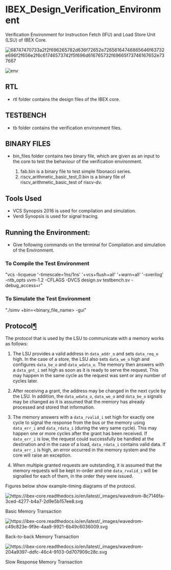 # IBEX_Design_Verification_Environment

Verification Environment for Instruction Fetch (IFU) and Load Store Unit (LSU) of IBEX Core.

![68747470733a2f2f696265782d636f72652e72656164746865646f63732e696f2f656e2f6c61746573742f5f696d616765732f69665f73746167652e737667](https://user-images.githubusercontent.com/75377950/172785076-dee21004-5b49-4369-9017-892874ef66e2.svg)

![env](https://ibex-core.readthedocs.io/en/latest/_images/de_ex_stage.svg)

## RTL

- rtl folder contains the design files of the IBEX core.

## TESTBENCH

- tb folder contains the verification environment files.

## BINARY FILES

- bin_files folder contains two binary file, which are given as an input to the core to test the behaviour of the verification environment.

  1. fab.bin is a binary file to test simple fibonacci series.
  2. riscv_arithmetic_basic_test_0.bin is a binary file of riscv_arithmetic_basic_test of riscv-dv.

## Tools Used

- VCS Synopsis 2016 is used for compilation and simulation.
- Verdi Synopsis is used for signal tracing.

## Running the Environment:

- Give following commands on the terminal for Compilation and simulation of the Environment.

### To Compile the Test Environment
"vcs -licqueue '-timescale=1ns/1ns' '+vcs+flush+all' '+warn=all' '-sverilog' -ntb_opts uvm-1.2 -CFLAGS -DVCS design.sv testbench.sv -debug_access+r"

### To Simulate the Test Environment

"./simv +bin=<binary_file_name> -gui"

<div class="section" id="protocol">
<span id="lsu-protocol"></span><h2>Protocol<a class="headerlink" href="#protocol" title="Permalink to this headline">¶</a></h2>
<p>The protocol that is used by the LSU to communicate with a memory works as follows:</p>
<ol class="arabic simple">
<li><p>The LSU provides a valid address in <code class="docutils literal notranslate"><span class="pre">data_addr_o</span></code> and sets <code class="docutils literal notranslate"><span class="pre">data_req_o</span></code> high. In the case of a store, the LSU also sets <code class="docutils literal notranslate"><span class="pre">data_we_o</span></code> high and configures <code class="docutils literal notranslate"><span class="pre">data_be_o</span></code> and <code class="docutils literal notranslate"><span class="pre">data_wdata_o</span></code>. The memory then answers with a <code class="docutils literal notranslate"><span class="pre">data_gnt_i</span></code> set high as soon as it is ready to serve the request. This may happen in the same cycle as the request was sent or any number of cycles later.</p></li>
<li><p>After receiving a grant, the address may be changed in the next cycle by the LSU. In addition, the <code class="docutils literal notranslate"><span class="pre">data_wdata_o</span></code>, <code class="docutils literal notranslate"><span class="pre">data_we_o</span></code> and <code class="docutils literal notranslate"><span class="pre">data_be_o</span></code> signals may be changed as it is assumed that the memory has already processed and stored that information.</p></li>
<li><p>The memory answers with a <code class="docutils literal notranslate"><span class="pre">data_rvalid_i</span></code> set high for exactly one cycle to signal the response from the bus or the memory using <code class="docutils literal notranslate"><span class="pre">data_err_i</span></code> and <code class="docutils literal notranslate"><span class="pre">data_rdata_i</span></code> (during the very same cycle). This may happen one or more cycles after the grant has been received. If <code class="docutils literal notranslate"><span class="pre">data_err_i</span></code> is low, the request could successfully be handled at the destination and in the case of a load, <code class="docutils literal notranslate"><span class="pre">data_rdata_i</span></code> contains valid data. If <code class="docutils literal notranslate"><span class="pre">data_err_i</span></code> is high, an error occurred in the memory system and the core will raise an exception.</p></li>
<li><p>When multiple granted requests are outstanding, it is assumed that the memory requests will be kept in-order and one <code class="docutils literal notranslate"><span class="pre">data_rvalid_i</span></code> will be signalled for each of them, in the order they were issued.</p></li>
</ol>
<p>Figures below show example-timing diagrams of the protocol.</p>
<div class="figure align-default" id="timing1">
<img alt="https://ibex-core.readthedocs.io/en/latest/_images/wavedrom-8c7146fa-3ced-4277-b4a7-2d9e5b157ee8.svg" src="https://ibex-core.readthedocs.io/en/latest/_images/wavedrom-8c7146fa-3ced-4277-b4a7-2d9e5b157ee8.svg"><p class="caption"><span class="caption-text">Basic Memory Transaction</span></p>
</div>
<div class="figure align-default" id="timing2">
<img alt="https://ibex-core.readthedocs.io/en/latest/_images/wavedrom-c49c823e-9f9e-4aa9-9921-6b49c6036009.svg" src="https://ibex-core.readthedocs.io/en/latest/_images/wavedrom-c49c823e-9f9e-4aa9-9921-6b49c6036009.svg"><p class="caption"><span class="caption-text">Back-to-back Memory Transaction</span></p>
</div>
<div class="figure align-default" id="timing3">
<img alt="https://ibex-core.readthedocs.io/en/latest/_images/wavedrom-204a9397-ddfc-46c4-9103-0d707909c28c.svg" src="https://ibex-core.readthedocs.io/en/latest/_images/wavedrom-204a9397-ddfc-46c4-9103-0d707909c28c.svg"><p class="caption" ><span class="caption-number"></span><span class="caption-text" >Slow Response Memory Transaction</span></p>
</div>
</div>

